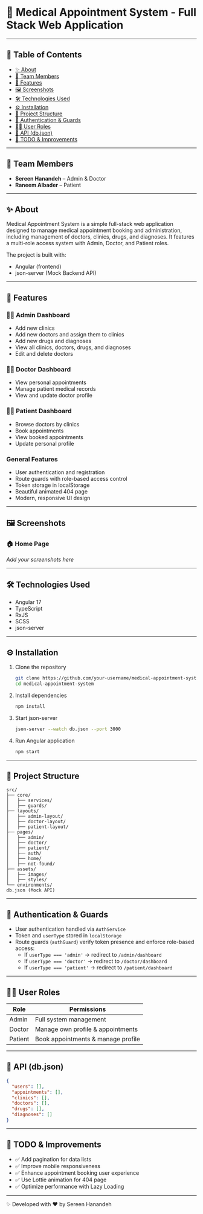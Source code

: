 
# 🏥 Medical Appointment System - Full Stack Web Application

---

## 📖 Table of Contents
- [✨ About](#-about)  
- [👥 Team Members](#-team-members)  
- [🚀 Features](#-features)  
- [🖼️ Screenshots](#-screenshots)  
- [🛠️ Technologies Used](#-technologies-used)  
- [⚙️ Installation](#-installation)  
- [📂 Project Structure](#-project-structure)  
- [🔐 Authentication & Guards](#-authentication--guards)  
- [🧑‍⚕️ User Roles](#-user-roles)  
- [💾 API (db.json)](#-api-dbjson)  
- [🚧 TODO & Improvements](#-todo--improvements)  

---

## 👥 Team Members
- **Sereen Hanandeh** – Admin & Doctor  
- **Raneem Albader** – Patient  

---

## ✨ About
Medical Appointment System is a simple full-stack web application designed to manage medical appointment booking and administration, including management of doctors, clinics, drugs, and diagnoses. It features a multi-role access system with Admin, Doctor, and Patient roles.

The project is built with:
- Angular (frontend)
- json-server (Mock Backend API)

---

## 🚀 Features

### 👩‍⚕️ Admin Dashboard
- Add new clinics  
- Add new doctors and assign them to clinics  
- Add new drugs and diagnoses  
- View all clinics, doctors, drugs, and diagnoses  
- Edit and delete doctors  

### 👨‍⚕️ Doctor Dashboard
- View personal appointments  
- Manage patient medical records  
- View and update doctor profile  

### 🧑‍💻 Patient Dashboard
- Browse doctors by clinics  
- Book appointments  
- View booked appointments  
- Update personal profile  

### General Features
- User authentication and registration  
- Route guards with role-based access control  
- Token storage in localStorage  
- Beautiful animated 404 page  
- Modern, responsive UI design  

---

## 🖼️ Screenshots

### 🏠 Home Page
*Add your screenshots here*

---

## 🛠️ Technologies Used
- Angular 17  
- TypeScript  
- RxJS  
- SCSS  
- json-server  

---

## ⚙️ Installation

1. Clone the repository  
   ```bash
   git clone https://github.com/your-username/medical-appointment-system.git
   cd medical-appointment-system
   ```

2. Install dependencies  
   ```bash
   npm install
   ```

3. Start json-server  
   ```bash
   json-server --watch db.json --port 3000
   ```

4. Run Angular application  
   ```bash
   npm start
   ```

---

## 📂 Project Structure

```
src/
├── core/
│   ├── services/
│   ├── guards/
├── layouts/
│   ├── admin-layout/
│   ├── doctor-layout/
│   ├── patient-layout/
├── pages/
│   ├── admin/
│   ├── doctor/
│   ├── patient/
│   ├── auth/
│   ├── home/
│   ├── not-found/
├── assets/
│   ├── images/
│   ├── styles/
└── environments/
db.json (Mock API)
```

---

## 🔐 Authentication & Guards

- User authentication handled via `AuthService`
- Token and `userType` stored in `localStorage`
- Route guards (`authGuard`) verify token presence and enforce role-based access:
  - If `userType === 'admin'` → redirect to `/admin/dashboard`
  - If `userType === 'doctor'` → redirect to `/doctor/dashboard`
  - If `userType === 'patient'` → redirect to `/patient/dashboard`

---

## 🧑‍⚕️ User Roles

| Role    | Permissions                        |
|---------|----------------------------------|
| Admin   | Full system management            |
| Doctor  | Manage own profile & appointments |
| Patient | Book appointments & manage profile |

---

## 💾 API (db.json)

```json
{
  "users": [],
  "appointments": [],
  "clinics": [],
  "doctors": [],
  "drugs": [],
  "diagnoses": []
}
```

---

## 🚧 TODO & Improvements
- ✅ Add pagination for data lists  
- ✅ Improve mobile responsiveness  
- ✅ Enhance appointment booking user experience  
- ✅ Use Lottie animation for 404 page  
- ✅ Optimize performance with Lazy Loading  

---

✨ Developed with ❤️ by Sereen Hanandeh  
